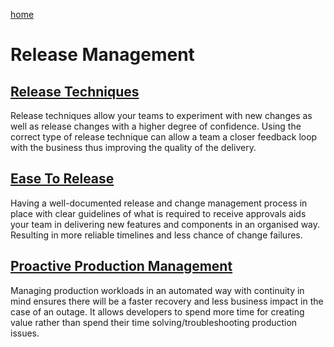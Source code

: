 [home](../README.md)
# Release Management


## [Release Techniques](release-techniques.md)
Release techniques allow your teams to experiment with new changes as well as release changes with a higher degree of confidence. Using the correct type of release technique can allow a team a closer feedback loop with the business thus improving the quality of the delivery.


## [Ease To Release](ease-to-release.md)
Having a well-documented release and change management process in place with clear guidelines of what is required to receive approvals aids your team in delivering new features and components in an organised way. Resulting in more reliable timelines and less chance of change failures.


## [Proactive Production Management](proactive-production-management.md)
Managing production workloads in an automated way with continuity in mind ensures there will be a faster recovery and less business impact in the case of an outage. It allows developers to spend more time for creating value rather than spend their time solving/troubleshooting production issues.
